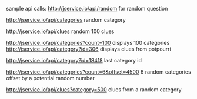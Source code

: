 sample api calls: http://jservice.io/api/random for random question

http://jservice.io/api/categories random category

http://jservice.io/api/clues random 100 clues

http://jservice.io/api/categories?count=100 displays 100 categories http://jservice.io/api/category?id=306 displays clues from potpourri

http://jservice.io/api/category?id=18418 last category id

http://jservice.io/api/categories?count=6&offset=4500 6 random categories offset by a potential random number

http://jservice.io/api/clues?category=500 clues from a random category
